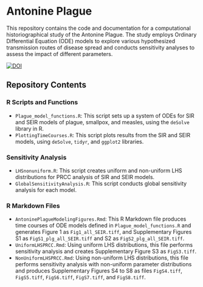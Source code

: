 # Antonine Plague

This repository contains the code and documentation for a computational historiographical study of the Antonine Plague. The study employs Ordinary Differential Equation (ODE) models to explore various hypothesized transmission routes of disease spread and conducts sensitivity analyses to assess the impact of different parameters.

[![DOI](https://zenodo.org/badge/741145779.svg)](https://zenodo.org/doi/10.5281/zenodo.10610313)

## Repository Contents

### R Scripts and Functions

- `Plague_model_functions.R`: This script sets up a system of ODEs for SIR and SEIR models of plague, smallpox, and measles, using the `deSolve` library in R.
- `PlottingTimeCourses.R`: This script plots results from the SIR and SEIR models, using `deSolve`, `tidyr`, and `ggplot2` libraries.

### Sensitivity Analysis

- `LHSnonuniform.R`: This script creates uniform and non-uniform LHS distributions for PRCC analysis of SIR and SEIR models.
- `GlobalSensitivityAnalysis.R`: This script conducts global sensitivity analysis for each model.

### R Markdown Files

- `AntoninePlagueModelingFigures.Rmd`: This R Markdown file produces time courses of ODE models defined in `Plague_model_functions.R` and generates Figure 1 as `Fig1_all_SEIR.tiff`, and Supplementary Figures S1 as `FigS1_plg_all_SEIR.tiff` and S2 as `FigS2_plg_all_SEIR.tiff`.
- `UniformLHSPRCC.Rmd`: Using uniform LHS distributions, this file performs sensitivity analysis and creates Supplementary Figure S3 as `FigS3.tiff`.
- `NonUniformLHSPRCC.Rmd`: Using non-uniform LHS distributions, this file performs sensitivity analysis with non-uniform parameter distributions and produces Supplementary Figures S4 to S8 as files `FigS4.tiff`, `FigS5.tiff`, `FigS6.tiff`, `FigS7.tiff`, and `FigS8.tiff`.
